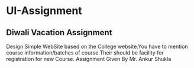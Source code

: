 # UI-Assignment
<H2>Diwali Vacation Assignment</H2> 
 Design Simple WebSite based on the College website.You have to mention course information/batches of course.Their should be facility for registration for new Course. 
Assignment Given By 
Mr. Ankur Shukla
